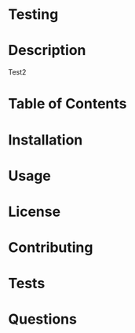 
# Testing 
# Description
Test2
# Table of Contents
# Installation
# Usage
# License
# Contributing
# Tests
# Questions
